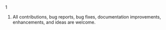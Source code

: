 1
1. All contributions, bug reports, bug fixes, documentation improvements, enhancements, and ideas are welcome.

